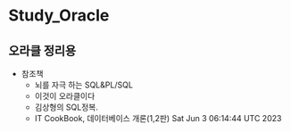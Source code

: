 # Study_Oracle

## 오라클 정리용

* 참조책
  * 뇌를 자극 하는 SQL&PL/SQL
  * 이것이 오라클이다
  * 김상형의 SQL정복.
  * IT CookBook, 데이터베이스 개론(1,2판)
Sat Jun  3 06:14:44 UTC 2023
